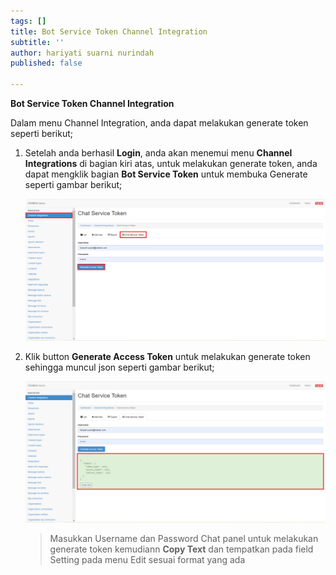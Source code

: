 ```yaml
---
tags: []
title: Bot Service Token Channel Integration
subtitle: ''
author: hariyati suarni nurindah
published: false

---
```

**Bot Service Token Channel Integration**

Dalam menu Channel Integration, anda dapat melakukan generate token seperti berikut;

1. Setelah anda berhasil **Login**, anda akan menemui menu **Channel Integrations** di bagian kiri atas, untuk melakukan generate token, anda dapat mengklik bagian **Bot Service Token** untuk membuka Generate seperti gambar berikut;

   ![](/uploads/channel4.PNG)
2. Klik button **Generate Access Token** untuk melakukan generate token sehingga muncul json seperti gambar berikut;

   ![](/uploads/channel5.PNG)

   > Masukkan Username dan Password Chat panel untuk melakukan generate token kemudiann **Copy Text** dan tempatkan pada field Setting pada menu Edit sesuai format yang ada